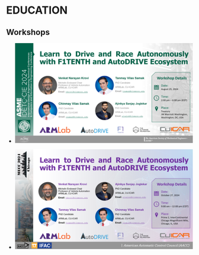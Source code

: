 # EDUCATION

## Workshops

<div class="grid cards" markdown>

- <a href="https://event.asme.org/IDETC-CIE-2024/Program/Workshops-Tutorials"><img id="imageHyperlink" src="../assets/images/banners/Workshop @ IDETC 2024.png"></a>

- <a href="https://mecc2024.a2c2.org/wp-content/uploads/2024/09/MECCEducationOutreachFlyer_V3.pdf"><img id="imageHyperlink" src="../assets/images/banners/Workshop @ MECC 2024.png"></a>

</div>